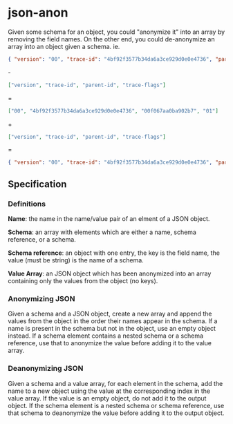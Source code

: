# json-anon

Given some schema for an object, you could "anonymize it" into an array by removing the field names. On the other end, you could de-anonymize an array into an object given a schema. 
ie.
```json
{ "version": "00", "trace-id": "4bf92f3577b34da6a3ce929d0e0e4736", "parent-id": "00f067aa0ba902b7", "trace-flags": "01" }
```
\-
```json
["version", "trace-id", "parent-id", "trace-flags"]
```
 =
```json
["00", "4bf92f3577b34da6a3ce929d0e0e4736", "00f067aa0ba902b7", "01"]
```
 \+
```json
["version", "trace-id", "parent-id", "trace-flags"]
```
 =
```json
{ "version": "00", "trace-id": "4bf92f3577b34da6a3ce929d0e0e4736", "parent-id": "00f067aa0ba902b7", "trace-flags": "01" }
```

## Specification

### Definitions

**Name**: the name in the name/value pair of an elment of a JSON object.

**Schema**: an array with elements which are either a name, schema reference, or a schema.

**Schema reference**: an object with one entry, the key is the field name, the value (must be string) is the name of a schema. 

**Value Array**: an JSON object which has been anonymized into an array containing only the values from the object (no keys).

### Anonymizing JSON

Given a schema and a JSON object, create a new array and append the values from the object in the order their names appear in the schema. If a name is present in the schema but not in the object, use an empty object instead. If a schema element contains a nested schema or a schema reference, use that to anonymize the value before adding it to the value array.

### Deanonymizing JSON

Given a schema and a value array, for each element in the schema, add the name to a new object using the value at the corresponding index in the value array. If the value is an empty object, do not add it to the output object. If the schema element is a nested schema or schema reference, use that schema to deanonymize the value before adding it to the output object.
